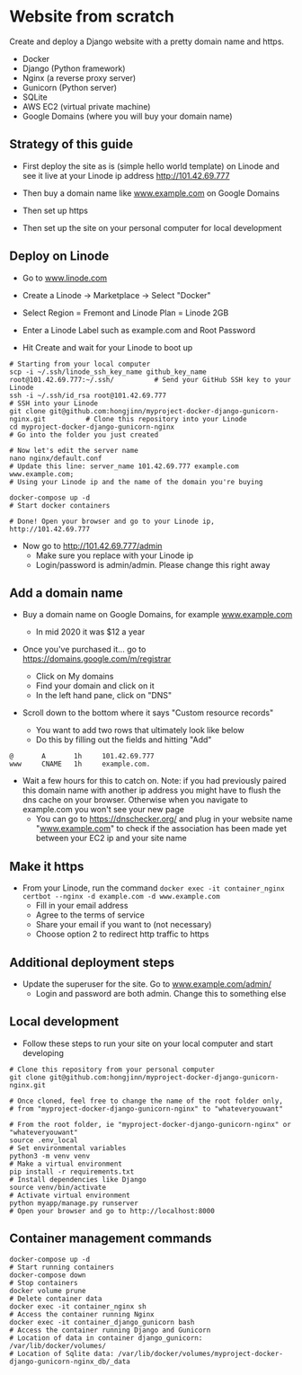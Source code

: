 # Website from scratch

Create and deploy a Django website with a pretty domain name and https.
* Docker
* Django (Python framework)
* Nginx (a reverse proxy server)
* Gunicorn (Python server)
* SQLite
* AWS EC2 (virtual private machine)
* Google Domains (where you will buy your domain name)


## Strategy of this guide

* First deploy the site as is (simple hello world template) on Linode and see it live at your Linode ip address http://101.42.69.777

* Then buy a domain name like www.example.com on Google Domains

* Then set up https

* Then set up the site on your personal computer for local development

## Deploy on Linode

* Go to www.linode.com

* Create a Linode -> Marketplace -> Select "Docker"

* Select Region = Fremont and Linode Plan = Linode 2GB

* Enter a Linode Label such as example.com and Root Password

* Hit Create and wait for your Linode to boot up

```
# Starting from your local computer
scp -i ~/.ssh/linode_ssh_key_name github_key_name root@101.42.69.777:~/.ssh/          # Send your GitHub SSH key to your Linode
ssh -i ~/.ssh/id_rsa root@101.42.69.777                                               # SSH into your Linode
git clone git@github.com:hongjinn/myproject-docker-django-gunicorn-nginx.git          # Clone this repository into your Linode
cd myproject-docker-django-gunicorn-nginx                                             # Go into the folder you just created

# Now let's edit the server name
nano nginx/default.conf
# Update this line: server_name 101.42.69.777 example.com www.example.com;
# Using your Linode ip and the name of the domain you're buying

docker-compose up -d                                                                  # Start docker containers

# Done! Open your browser and go to your Linode ip, http://101.42.69.777
```

* Now go to http://101.42.69.777/admin
  * Make sure you replace with your Linode ip
  * Login/password is admin/admin. Please change this right away

## Add a domain name

* Buy a domain name on Google Domains, for example www.example.com
  * In mid 2020 it was $12 a year
  
* Once you've purchased it... go to https://domains.google.com/m/registrar 
  * Click on My domains
  * Find your domain and click on it
  * In the left hand pane, click on "DNS"

* Scroll down to the bottom where it says "Custom resource records"
  * You want to add two rows that ultimately look like below
  * Do this by filling out the fields and hitting "Add"
```
@       A       1h     101.42.69.777
www     CNAME   1h     example.com.
```

* Wait a few hours for this to catch on. Note: if you had previously paired this domain name with another ip address you might have to flush the dns cache on your browser. Otherwise when you navigate to example.com you won't see your new page 
  * You can go to https://dnschecker.org/ and plug in your website name "www.example.com" to check if the association has been made yet between your EC2 ip and your site name

## Make it https

* From your Linode, run the command ```docker exec -it container_nginx certbot --nginx -d example.com -d www.example.com```
  * Fill in your email address
  * Agree to the terms of service
  * Share your email if you want to (not necessary)
  * Choose option 2 to redirect http traffic to https

## Additional deployment steps

* Update the superuser for the site. Go to www.example.com/admin/
  * Login and password are both admin. Change this to something else

## Local development

* Follow these steps to run your site on your local computer and start developing

```
# Clone this repository from your personal computer
git clone git@github.com:hongjinn/myproject-docker-django-gunicorn-nginx.git              

# Once cloned, feel free to change the name of the root folder only,
# from "myproject-docker-django-gunicorn-nginx" to "whateveryouwant"

# From the root folder, ie "myproject-docker-django-gunicorn-nginx" or "whateveryouwant"
source .env_local                                                         # Set environmental variables
python3 -m venv venv                                                      # Make a virtual environment
pip install -r requirements.txt                                           # Install dependencies like Django
source venv/bin/activate                                                  # Activate virtual environment
python myapp/manage.py runserver                                          # Open your browser and go to http://localhost:8000
```

## Container management commands
```
docker-compose up -d                                                     # Start running containers
docker-compose down                                                      # Stop containers
docker volume prune                                                      # Delete container data
docker exec -it container_nginx sh                                       # Access the container running Nginx
docker exec -it container_django_gunicorn bash                           # Access the container running Django and Gunicorn
# Location of data in container django_gunicorn: /var/lib/docker/volumes/
# Location of Sqlite data: /var/lib/docker/volumes/myproject-docker-django-gunicorn-nginx_db/_data
```

